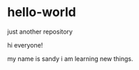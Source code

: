 # hello-world
just another repository
 
 hi everyone!
 
 my name is sandy i am learning new things.
